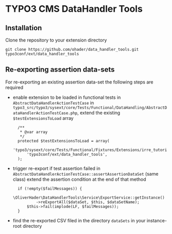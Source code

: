 # TYPO3 CMS DataHandler Tools

## Installation

Clone the repository to your extension directory

```git clone https://github.com/ohader/data_handler_tools.git typo3conf/ext/data_handler_tools```

## Re-exporting assertion data-sets

For re-exporting an existing assertion data-set the following steps are required

* enable extension to be loaded in functional tests in ```AbstractDataHandlerActionTestCase```
  in ```typo3_src/typo3/sysext/core/Tests/Functional/DataHandling/AbstractDataHandlerActionTestCase.php```,
  extend the existing ```$testExtensionsToLoad``` array
  ```
    /**
     * @var array
     */
    protected $testExtensionsToLoad = array(
        'typo3/sysext/core/Tests/Functional/Fixtures/Extensions/irre_tutorial',
        'typo3conf/ext/data_handler_tools',
    );
  ```
* trigger re-export if test assertion failed in ```AbstractDataHandlerActionTestCase::assertAssertionDataSet``` (same class)
  extend the assertion condition at the end of that method
  ```
    if (!empty($failMessages)) {
        \OliverHader\DataHandlerTools\Service\ExportService::getInstance()
            ->reExportAll($dataSet, $this, $dataSetName);
        $this->fail(implode(LF, $failMessages));
    }
  ```
* find the re-exported CSV filed in the directory ```dataSets``` in your instance-root directory
